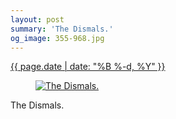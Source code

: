 ```yaml
---
layout: post
summary: 'The Dismals.'
og_image: 355-968.jpg
---
```


<div class="post">
 <time>
  <a href="/355">
   {{ page.date | date: "%B %-d, %Y" }}
  </a>
 </time>
 <a href="/355">
  <figure data-taken="8/13/2014">
   <img alt="The Dismals." sizes="(min-width: 700px) 50vw, calc(100vw - 2rem)" src="{{ site.assets_url }}/355-484.jpg" srcset="{{ site.assets_url }}/355-968.jpg 968w, {{ site.assets_url }}/355-726.jpg 726w, {{ site.assets_url }}/355-484.jpg 484w, {{ site.assets_url }}/355-242.jpg 242w"/>
  </figure>
 </a>
 <span>
  The Dismals.
 </span>
</div>
